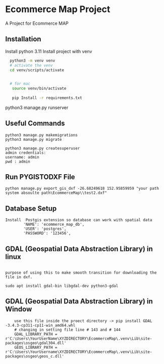 
# Ecommerce Map Project

A Project for Ecommerce MAP


## Installation
Install python 3.11
Install project with venv

```bash
  python3 -m venv venv
  # activate the venv
  cd venv/scripts/activate

  
  # for mac
   source venv/bin/activate
 
   pip Install -r requirements.txt
 ```

  python3 manage.py runserver


## Useful Commands
```
python3 manage.py makemigrations
python3 manage.py migrate

python3 manage.py createsuperuser
admin credentials:
username: admin
pwd : admin
```
## Run PYGISTODXF File
```
python manage.py export_gis_dxf -26.68249618 152.95859959 "your path system absoulte path\EcommerceMap\\test2.dxf"
```

## Database Setup 
```
Install  Postgis extension so database can work with spatial data
        'NAME': 'ecommerce_map_db',
        'USER': 'postgres',
        'PASSWORD': '123456',
```
## GDAL (Geospatial Data Abstraction Library) in linux
```
 ```
`purpose of using this to make smooth transition for downloading the file in dxf.` 
```
sudo apt install gdal-bin libgdal-dev python3-gdal
```

## GDAL (Geospatial Data Abstraction Library) in Window
```
    use this file inside the proect directory -> pip install GDAL -3.4.3-cp311-cp11-win_amd64.whl 
    # changing in setting file line # 143 and # 144
    GDAL_LIBRARY_PATH = r'C:\Users\YourUserName\XYZDIRECTORY\EcommerceMap\.venv\Lib\site-packages\osgeo\gdal304.dll'
    GEOS_LIBRARY_PATH = r'C:\Users\YourUsername\XYZDIRECTORY\EcommerceMap\.venv\Lib\site-packages\osgeo\geos_c.dll' 
    
```